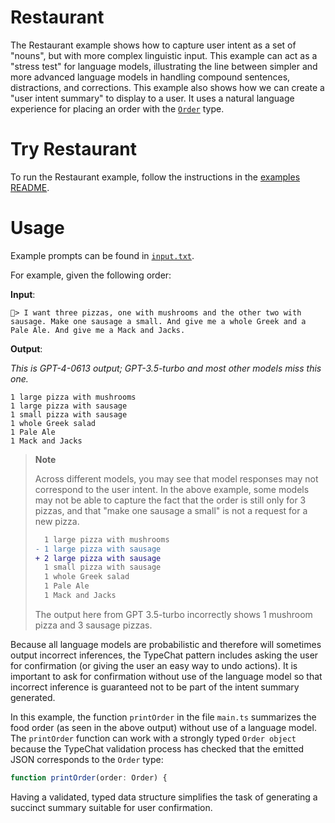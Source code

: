 # Restaurant

The Restaurant example shows how to capture user intent as a set of "nouns", but with more complex linguistic input.
This example can act as a "stress test" for language models, illustrating the line between simpler and more advanced language models in handling compound sentences, distractions, and corrections.
This example also shows how we can create a "user intent summary" to display to a user.
It uses a natural language experience for placing an order with the [`Order`](./schema.py) type.

# Try Restaurant

To run the Restaurant example, follow the instructions in the [examples README](../README.md#step-1-configure-your-development-environment).

# Usage

Example prompts can be found in [`input.txt`](./input.txt).

For example, given the following order:

**Input**:

```
🍕> I want three pizzas, one with mushrooms and the other two with sausage. Make one sausage a small. And give me a whole Greek and a Pale Ale. And give me a Mack and Jacks.
```

**Output**:

*This is GPT-4-0613 output; GPT-3.5-turbo and most other models miss this one.*

```
1 large pizza with mushrooms
1 large pizza with sausage
1 small pizza with sausage
1 whole Greek salad
1 Pale Ale
1 Mack and Jacks
```

> **Note**
>
> Across different models, you may see that model responses may not correspond to the user intent.
> In the above example, some models may not be able to capture the fact that the order is still only for 3 pizzas,
> and that "make one sausage a small" is not a request for a new pizza.
> 
> ```diff
>   1 large pizza with mushrooms
> - 1 large pizza with sausage
> + 2 large pizza with sausage
>   1 small pizza with sausage
>   1 whole Greek salad
>   1 Pale Ale
>   1 Mack and Jacks
> ```
>
> The output here from GPT 3.5-turbo incorrectly shows 1 mushroom pizza and 3 sausage pizzas.

Because all language models are probabilistic and therefore will sometimes output incorrect inferences, the TypeChat pattern includes asking the user for confirmation (or giving the user an easy way to undo actions).  It is important to ask for confirmation without use of the language model so that incorrect inference is guaranteed not to be part of the intent summary generated.

In this example, the function `printOrder` in the file `main.ts` summarizes the food order (as seen in the above output) without use of a language model.  The `printOrder` function can work with a strongly typed `Order object` because the TypeChat validation process has checked that the emitted JSON corresponds to the `Order` type:

```typescript
function printOrder(order: Order) {
```

Having a validated, typed data structure simplifies the task of generating a succinct summary suitable for user confirmation.